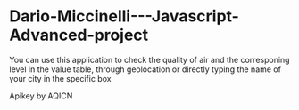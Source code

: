 # Dario-Miccinelli---Javascript-Advanced-project

You can use this application to check the quality of air and the corresponing level in the value table, through geolocation or directly typing the name of your city in the specific box

Apikey by AQICN
